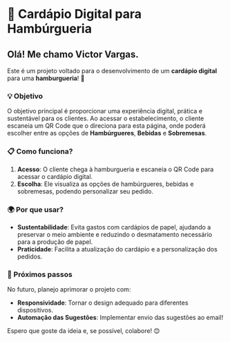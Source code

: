 # 🍔 Cardápio Digital para Hambúrgueria

## Olá! Me chamo Victor Vargas. 

Este é um projeto voltado para o desenvolvimento de um **cardápio digital** para uma **hamburgueria**! 🎉

### 💡 Objetivo
O objetivo principal é proporcionar uma experiência digital, prática e sustentável para os clientes. Ao acessar o estabelecimento, o cliente escaneia um QR Code que o direciona para esta página, onde poderá escolher entre as opções de **Hambúrgueres**, **Bebidas** e **Sobremesas**.

### 📋 Como funciona?
1. **Acesso**: O cliente chega à hamburgueria e escaneia o QR Code para acessar o cardápio digital.
2. **Escolha**: Ele visualiza as opções de hambúrgueres, bebidas e sobremesas, podendo personalizar seu pedido.


### 🌍 Por que usar?
- **Sustentabilidade**: Evita gastos com cardápios de papel, ajudando a preservar o meio ambiente e reduzindo o desmatamento necessário para a produção de papel.
- **Praticidade**: Facilita a atualização do cardápio e a personalização dos pedidos.

### 🚀 Próximos passos
No futuro, planejo aprimorar o projeto com:
- **Responsividade**: Tornar o design adequado para diferentes dispositivos.
- **Automação das Sugestões**: Implementar envio das sugestões ao email!


Espero que goste da ideia e, se possível, colabore! 😊
